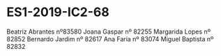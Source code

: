 # ES1-2019-IC2-68


Beatriz Abrantes nº83580
Joana Gaspar nº 82255
Margarida Lopes nº 82852
Bernardo Jardim nº 82617
Ana Faria nº 83074
Miguel Baptista nº 82832


